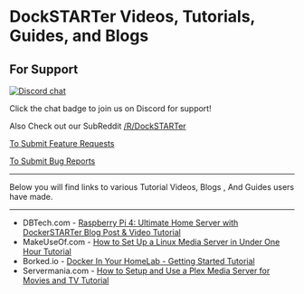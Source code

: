 # DockSTARTer Videos, Tutorials, Guides, and Blogs

## For Support

[![Discord chat](https://img.shields.io/discord/477959324183035936.svg?style=flat-square&color=607D8B&logo=discord)](https://discord.gg/YFyJpmH)

Click the chat badge to join us on Discord for support!

Also Check out our SubReddit [/R/DockSTARTer](https://www.reddit.com/r/DockSTARTer/)

[To Submit Feature Requests](https://github.com/GhostWriters/DockSTARTer/issues/new?template=feature_request.md)

[To Submit Bug Reports](https://github.com/GhostWriters/DockSTARTer/issues/new?template=bug_report.md)

***

Below you will find links to various Tutorial Videos, Blogs , And Guides users have made.

***

* DBTech.com - [Raspberry Pi 4: Ultimate Home Server with DockerSTARTer Blog Post & Video Tutorial](https://dbte.ch/dockstarter)
* MakeUseOf.com - [How to Set Up a Linux Media Server in Under One Hour Tutorial](https://www.makeuseof.com/tag/setup-linux-media-server/)
* Borked.io - [Docker In Your HomeLab - Getting Started Tutorial](https://borked.io/2019/02/13/docker-in-your-homelab.html)
* Servermania.com - [How to Setup and Use a Plex Media Server for Movies and TV Tutorial](https://www.servermania.com/kb/articles/how-to-use-plex-media-server/)
